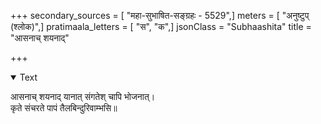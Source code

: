 +++
secondary_sources = [ "महा-सुभाषित-सङ्ग्रहः - 5529",]
meters = [ "अनुष्टुप् (श्लोक)",]
pratimaala_letters = [ "स", "क",]
jsonClass = "Subhaashita"
title = "आसनाच् शयनाद्"

+++

<details open><summary>Text</summary>

आसनाच् शयनाद् यानात् संगतेश् चापि भोजनात्।  
कृते संचरते पापं तैलबिन्दुरिवाम्भसि॥
</details>

